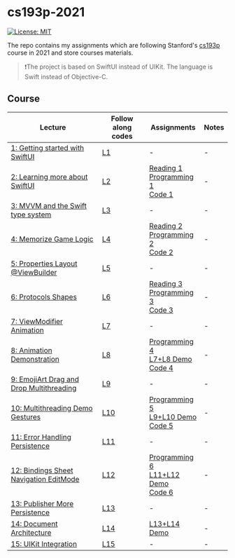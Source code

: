# cs193p-2021

[![License: MIT](https://img.shields.io/badge/License-MIT-yellow.svg)](https://opensource.org/licenses/MIT)

The repo contains my assignments which are following Stanford's [cs193p](https://cs193p.sites.stanford.edu/) course in 2021 and store courses materials.

> ❗️The project is based on SwiftUI instead of UIKit. The language is Swift instead of Objective-C.

## Course

| Lecture | Follow along codes | Assignments | Notes |
| ----- | ----- | ----- | ----- |
| [1: Getting started with SwiftUI](https://www.youtube.com/watch?v=bqu6BquVi2M) | [L1](./follow-along-code/Lecture1) | - | - |
| [2: Learning more about SwiftUI](https://www.youtube.com/watch?v=3lahkdHEhW8) | [L2](./follow-along-code/Lecture2) | [Reading 1](https://cs193p.sites.stanford.edu/sites/g/files/sbiybj16636/files/media/file/reading_1.pdf) <br> [Programming 1](https://cs193p.sites.stanford.edu/sites/g/files/sbiybj16636/files/media/file/assignment_1.pdf) <br> [Code 1](./assignment/Assignment1) | - |
| [3: MVVM and the Swift type system](https://www.youtube.com/watch?v=--qKOhdgJAs) | [L3](./follow-along-code/Lecture3) | - | - |
| [4: Memorize Game Logic](https://www.youtube.com/watch?v=oWZOFSYS5GE) | [L4](./follow-along-code/Lecture4) | [Reading 2](https://cs193p.sites.stanford.edu/sites/g/files/sbiybj16636/files/media/file/Reading%202.pdf) <br> [Programming 2](https://cs193p.sites.stanford.edu/sites/g/files/sbiybj16636/files/media/file/Assignment%202.pdf) <br> [Code 2](./assignment/Assignment2) | - |
| [5: Properties Layout @ViewBuilder](https://www.youtube.com/watch?v=ayQl_F_uMS4) | [L5](./follow-along-code/Lecture5) | - | - |
| [6: Protocols Shapes](https://www.youtube.com/watch?v=Og9gXZpbKWo) | [L6](./follow-along-code/Lecture6) | [Reading 3](https://cs193p.sites.stanford.edu/sites/g/files/sbiybj16636/files/media/file/reading_3_0.pdf) <br> [Programming 3](https://cs193p.sites.stanford.edu/sites/g/files/sbiybj16636/files/media/file/assignment_3_0.pdf) <br> [Code 3](./assignment/Assignment3) | - |
| [7: ViewModifier Animation](https://www.youtube.com/watch?v=PoeaUMGAx6c) | [L7](./follow-along-code/Lecture7) | - | - |
| [8: Animation Demonstration](https://www.youtube.com/watch?v=-N1UR7Y105g) | [L8](./follow-along-code/Lecture8) | [Programming 4](https://cs193p.sites.stanford.edu/sites/g/files/sbiybj16636/files/media/file/assignment_4_0.pdf) <br> [L7+L8 Demo](https://web.stanford.edu/class/cs193p/Spring2021/MemorizeL8.zip) <br> [Code 4](./assignment/Assignment4) | - |
| [9: EmojiArt Drag and Drop Multithreading](https://www.youtube.com/watch?v=eNS5EzgK3lY) | [L9](./follow-along-code/Lecture9) | - | - |
| [10: Multithreading Demo Gestures](https://www.youtube.com/watch?v=iszjyoo3SYI) | [L10](./follow-along-code/Lecture10) | [Programming 5](https://cs193p.sites.stanford.edu/sites/g/files/sbiybj16636/files/media/file/assignment_5_0.pdf) <br>  [L9+L10 Demo](https://web.stanford.edu/class/cs193p/Spring2021/EmojiArtL10.zip) <br> [Code 5](./assignment/Assignment5) | - |
| [11: Error Handling Persistence](https://www.youtube.com/watch?v=pT5yiBu2xbU) | [L11](./follow-along-code/Lecture11) | - | - |
| [12: Bindings Sheet Navigation EditMode](https://www.youtube.com/watch?v=s3tMkz1clOA) | [L12](./follow-along-code/Lecture12) | [Programming 6](https://cs193p.sites.stanford.edu/sites/g/files/sbiybj16636/files/media/file/assignment_6.pdf) <br>  [L11+L12 Demo](https://web.stanford.edu/class/cs193p/Spring2021/EmojiArtL12.zip) <br> [Code 6](./assignment/Assignment6) | - |
| [13: Publisher More Persistence](https://www.youtube.com/watch?v=wX3ruVLlWPg) | [L13](./follow-along-code/Lecture13) | - | - |
| [14: Document Architecture](https://www.youtube.com/watch?v=Ou25reI71zU) | [L14](./follow-along-code/Lecture14) | [L13+L14 Demo](https://web.stanford.edu/class/cs193p/Spring2021/EmojiArtL14.zip) | - |
| [15: UIKit Integration](https://www.youtube.com/watch?v=ba7sJ74vDtA) | [L15](./follow-along-code/Lecture15) | - | - |
